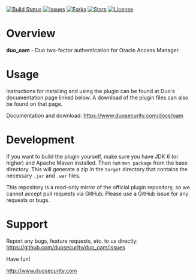 [![Build Status](https://github.com/duosecurity/duo_oam_plugin.svg?branch=master)](https://github.com/duosecurity/duo_oam_plugin/actions)
[![Issues](https://img.shields.io/github/issues/duosecurity/duo_oam_plugin)](https://github.com/duosecurity/duo_oam_plugin/issues)
[![Forks](https://img.shields.io/github/forks/duosecurity/duo_oam_plugin)](https://github.com/duosecurity/duo_oam_plugin/network/members)
[![Stars](https://img.shields.io/github/stars/duosecurity/duo_oam_plugin)](https://github.com/duosecurity/duo_oam_plugin/stargazers)
[![License](https://img.shields.io/badge/License-View%20License-orange)](https://github.com/duosecurity/duo_oam_plugin/blob/master/LICENSE)

# Overview

**duo_oam** - Duo two-factor authentication for Oracle Access Manager.

# Usage

Instructions for installing and using the plugin can be found at Duo's documentation page linked below.  A download of the plugin files can also be found on that page.

Documentation and download: <https://www.duosecurity.com/docs/oam>

# Development

If you want to build the plugin yourself, make sure you have JDK 6 (or higher) and Apache Maven installed.  Then run `mvn package` from the base directory.  This will generate a zip in the `target` directory that contains the necessary `.jar` and `.war` files.

This repository is a read-only mirror of the official plugin repository, so we cannot accept pull requests via GitHub.  Please use a GitHub issue for any requests or bugs.

# Support

Report any bugs, feature requests, etc. to us directly:
<https://github.com/duosecurity/duo_oam/issues>

Have fun!

<http://www.duosecurity.com>

